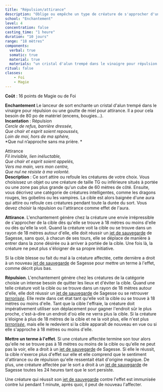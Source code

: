 ```yaml
---
title: "Répulsion/attirance"
description: "Oblige ou empêche un type de créature de s'approcher d'une zone."
school: "Enchantement"
level: 4
concentration: false
casting_time: "1 heure"
duration: "10 jours"
range: "18 mètres"
components:
  verbal: true
  somatic: true
  material: true
  materials: "un cristal d'alun trempé dans le vinaigre pour répulsion ou une goutte de miel pour attirance"
ritual: false
classes:
    - Foi
    - Magie
---
```

**Coût** : 16 points de Magie ou de Foi  

**Enchantement** Le lanceur de sort enchante un cristal d'alun trempé dans le vinaigre pour répulsion ou une goutte de miel pour attirance. Il a pour cela besoin de 80 po de matériel (encens, bougies...).  
**Incantation** : 
Répulsion   
*Cercle de refus, barrière dressée,*   
*Que chair et esprit soient repoussés,*   
*Loin de moi, hors de ma sphère,*   
*Que nul n’approche sans ma prière. *   

Attirance   
*Fil invisible, lien inéluctable,*   
*Que chair et esprit soient appelés,*   
*Vers ma main, vers mon centre,*   
*Que nul ne résiste à ma volonté.*   
**Description** : Ce sort attire ou refoule les créatures de votre choix. Vous choisissez un objet ou une créature de taille TG ou inférieure situés à portée ou une zone pas plus grande qu'un cube de 60 mètres de côté. Ensuite, vous décrivez une catégorie de créatures intelligentes, comme les dragons rouges, les gobelins ou les vampires. La cible est alors baignée d'une aura qui attire ou refoule ces créatures pendant toute la durée du sort. Vous devez choisir la répulsion ou l'attirance comme effet de l'aura.

**Attirance**. L'enchantement génère chez la créature une envie irrépressible de s'approcher de la cible dès qu'elle se trouve à 18 mètres ou moins d'elle ou dès qu'elle la voit. Quand la créature voit la cible ou se trouve dans un rayon de 18 mètres autour d'elle, elle doit réussir un [jet de sauvegarde](/utiliser-les-caracteristiques/#jets-de-sauvegarde) de Sagesse, sans quoi, à chacun de ses tours, elle se déplace de manière à entrer dans la zone désirée ou à arriver à portée de la cible. Une fois là, la créature ne peut plus s'éloigner de sa propre initiative.

Si la cible blesse ou fait du mal à la créature affectée, cette dernière a droit à un nouveau [jet de sauvegarde](/utiliser-les-caracteristiques/#jets-de-sauvegarde) de Sagesse pour mettre un terme à l'effet, comme décrit plus bas.

**Répulsion**. L'enchantement génère chez les créatures de la catégorie choisie un intense besoin de quitter les lieux et d'éviter la cible. Quand une telle créature voit la cible ou se trouve dans un rayon de 18 mètres autour d'elle, elle doit réussir un [jet de sauvegarde](/utiliser-les-caracteristiques/#jets-de-sauvegarde) de Sagesse ou se retrouver [_terrorisée_](/gerer-la-sante-du-personnage/#terrorise). Elle reste dans cet état tant qu'elle voit la cible ou se trouve à 18 mètres ou moins d'elle. Tant que la cible l'effraie, la créature doit impérativement utiliser son déplacement pour gagner l'endroit sûr le plus proche, c'est-à-dire un endroit d'où elle ne verra plus la cible. Si la créature s'éloigne à plus de 18 mètres de la cible et ne la voit plus, elle n'est plus [_terrorisée_](/gerer-la-sante-du-personnage/#terrorise), mais elle le redevient si la cible apparaît de nouveau en vue ou si elle s'approche à 18 mètres ou moins d'elle.

**Mettre un terme à l'effet**. Si une créature affectée termine son tour alors qu'elle ne se trouve pas à 18 mètres ou moins de la cible ou qu'elle ne peut pas la voir, elle a droit à un [jet de sauvegarde](/utiliser-les-caracteristiques/#jets-de-sauvegarde) de Sagesse. Si elle le réussit, la cible n'exerce plus d'effet sur elle et elle comprend que le sentiment d'attirance ou de répulsion qu'elle ressentait était d'origine magique. De plus, une créature affectée par le sort a droit à un [jet de sauvegarde](/utiliser-les-caracteristiques/#jets-de-sauvegarde) de Sagesse toutes les 24 heures tant que le sort persiste.

Une créature qui réussit son [jet de sauvegarde](/utiliser-les-caracteristiques/#jets-de-sauvegarde) contre l'effet est immunisée contre lui pendant 1 minute, après quoi, il peut de nouveau l'affecter.
